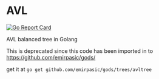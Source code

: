 AVL
=

[![Go Report Card](https://goreportcard.com/badge/github.com/spewspews/avl)](https://goreportcard.com/report/github.com/spewspews/avl)

AVL balanced tree in Golang

This is deprecated since this code has been imported in to https://github.com/emirpasic/gods/

get it at `go get github.com/emirpasic/gods/trees/avltree`
